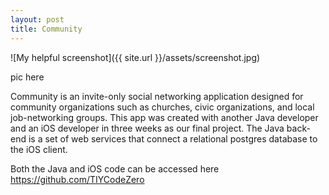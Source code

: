 ```yaml
---
layout: post
title: Community
---
```

![My helpful screenshot]({{ site.url }}/assets/screenshot.jpg)

pic here

Community is an invite-only social networking application designed for community organizations such as churches, civic organizations, and local job-networking groups. This app was created with another Java developer and an iOS developer in three weeks as our final project. The Java back-end is a set of web services that connect a relational postgres database to the iOS client. 

Both the Java and iOS code can be accessed here https://github.com/TIYCodeZero

